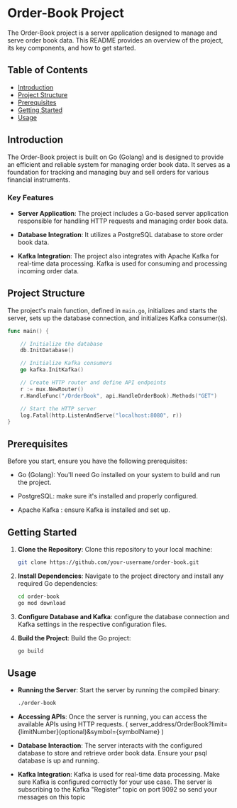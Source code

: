 
# Order-Book Project

The Order-Book project is a server application designed to manage and serve order book data. This README provides an overview of the project, its key components, and how to get started.

## Table of Contents

- [Introduction](#introduction)
- [Project Structure](#project-structure)
- [Prerequisites](#prerequisites)
- [Getting Started](#getting-started)
- [Usage](#usage)

## Introduction

The Order-Book project is built on Go (Golang) and is designed to provide an efficient and reliable system for managing order book data. It serves as a foundation for tracking and managing buy and sell orders for various financial instruments.

### Key Features

- **Server Application**: The project includes a Go-based server application responsible for handling HTTP requests and managing order book data.

- **Database Integration**: It utilizes a PostgreSQL database to store order book data.

- **Kafka Integration**: The project also integrates with Apache Kafka for real-time data processing. Kafka is used for consuming and processing incoming order data.

## Project Structure

The project's main function, defined in `main.go`, initializes and starts the server, sets up the database connection, and initializes Kafka consumer(s).

```go
func main() {

    // Initialize the database
    db.InitDatabase()

    // Initialize Kafka consumers
    go kafka.InitKafka()

    // Create HTTP router and define API endpoints
    r := mux.NewRouter()
    r.HandleFunc("/OrderBook", api.HandleOrderBook).Methods("GET")

    // Start the HTTP server
    log.Fatal(http.ListenAndServe("localhost:8080", r))
}
```

## Prerequisites

Before you start, ensure you have the following prerequisites:

- Go (Golang): You'll need Go installed on your system to build and run the project.

- PostgreSQL: make sure it's installed and properly configured.

- Apache Kafka : ensure Kafka is installed and set up.

## Getting Started

1. **Clone the Repository**: Clone this repository to your local machine:

   ```bash
   git clone https://github.com/your-username/order-book.git
   ```

2. **Install Dependencies**: Navigate to the project directory and install any required Go dependencies:

   ```bash
   cd order-book
   go mod download
   ```

3. **Configure Database and Kafka**:  configure the database connection and Kafka settings in the respective configuration files.

4. **Build the Project**: Build the Go project:

   ```bash
   go build
   ```

## Usage

- **Running the Server**: Start the server by running the compiled binary:

  ```bash
  ./order-book
  ```

- **Accessing APIs**: Once the server is running, you can access the available APIs using HTTP requests. ( server_address/OrderBook?limit={limitNumber}(optional)&symbol={symbolName} )
            

- **Database Interaction**: The server interacts with the configured database to store and retrieve order book data. Ensure your psql database is up and running.

- **Kafka Integration**: Kafka is used for real-time data processing. Make sure Kafka is configured correctly for your use case. The server is subscribing to the Kafka "Register" topic on port 9092 so send your messages on this topic
